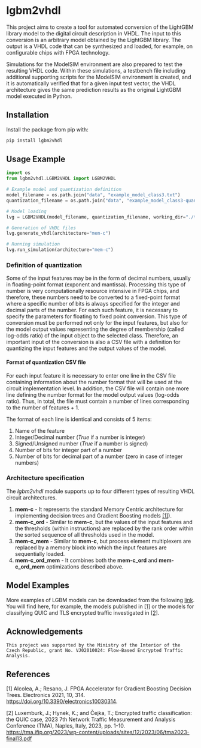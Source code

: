 # lgbm2vhdl

This project aims to create a tool for automated conversion of the LightGBM library model to the digital circuit description in VHDL. The input to this conversion is an arbitrary model obtained by the LightGBM library. The output is a VHDL code that can be synthesized and loaded, for example, on configurable chips with FPGA technology.

Simulations for the ModelSIM environment are also prepared to test the resulting VHDL code. Within these simulations, a testbench file including additional supporting scripts for the ModelSIM environment is created, and it is automatically verified that for a given input test vector, the VHDL architecture gives the same prediction results as the original LightGBM model executed in Python.

## Installation

Install the package from pip with:

```bash
pip install lgbm2vhdl
```

## Usage Example

```py
import os
from lgbm2vhdl.LGBM2VHDL import LGBM2VHDL

# Example model and quantization definition
model_filename = os.path.join("data", "example_model_class3.txt")
quantization_filename = os.path.join("data", "example_model_class3-quantization.csv")

# Model loading
lvg = LGBM2VHDL(model_filename, quantization_filename, working_dir="./tmp")

# Generation of VHDL files
lvg.generate_vhdl(architecture="mem-c")

# Running simulation
lvg.run_simulation(architecture="mem-c")

```
### Definition of quantization

Some of the input features may be in the form of decimal numbers, usually in floating-point format (exponent and mantissa). Processing this type of number is very computationally resource intensive in FPGA chips, and therefore, these numbers need to be converted to a fixed-point format where a specific number of bits is always specified for the integer and decimal parts of the number. For each such feature, it is necessary to specify the parameters for floating to fixed point conversion. This type of conversion must be performed not only for the input features, but also for the model output values representing the degree of membership (called log-odds ratio) of the input object to the selected class. Therefore, an important input of the conversion is also a CSV file with a definition for quantizing the input features and the output values of the model. 

#### Format of quantization CSV file

For each input feature it is necessary to enter one line in the CSV file containing information about the number format that will be used at the circuit implementation level. In addition, the CSV file will contain one more line defining the number format for the model output values (log-odds ratio). Thus, in total, the file must contain a number of lines corresponding to the number of features + 1.

The format of each line is identical and consists of 5 items:
1. Name of the feature
2. Integer/Decimal number (*True* if a number is integer)
3. Signed/Unsigned number (*True* if a number is signed)
4. Number of bits for integer part of a number
5. Number of bits for decimal part of a number (zero in case of integer numbers)

### Architecture specification

The *lgbm2vhdl* module supports up to four different types of resulting VHDL circuit architectures.
1. **mem-c** - It represents the standard Memory Centric architecture for implementing decision trees and Gradient Boosting models [[1]](#1)).
2. **mem-c_ord** - Similar to **mem-c**, but the values of the input features and the thresholds (within instructions) are replaced by the rank order within the sorted sequence of all thresholds used in the model.
3. **mem-c_mem** - Similar to **mem-c**, but process element multiplexers are replaced by a memory block into which the input features are sequentially loaded.
4. **mem-c_ord_mem** - It combines both the **mem-c_ord** and **mem-c_ord_mem** optimizations described above.

## Model Examples

More examples of LGBM models can be downloaded from the following [link](https://owncloud.cesnet.cz/index.php/s/xu3ir9MqjVTj6Yw?path=%2F).
You will find here, for example, the models published in [[1]](#1) or the models for classifying QUIC and TLS encrypted traffic investigated in [[2]](#2).

## Acknowledgements

    This project was supported by the Ministry of the Interior of the Czech Republic, grant No. VJ02010024: Flow-Based Encrypted Traffic Analysis.

## References 
<a id="1">[1]</a> Alcolea, A.; Resano, J. FPGA Accelerator for Gradient Boosting Decision Trees. Electronics 2021, 10, 314. https://doi.org/10.3390/electronics10030314.

<a id="1">[2]</a> Luxemburk, J.; Hynek, K.; and Čejka, T.; Encrypted traffic classification: the QUIC case, 2023 7th Network Traffic Measurement and Analysis Conference (TMA), Naples, Italy, 2023, pp. 1-10. https://tma.ifip.org/2023/wp-content/uploads/sites/12/2023/06/tma2023-final13.pdf
